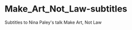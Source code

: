 Make_Art_Not_Law-subtitles
==========================

Subtitles to Nina Paley's talk Make Art, Not Law
